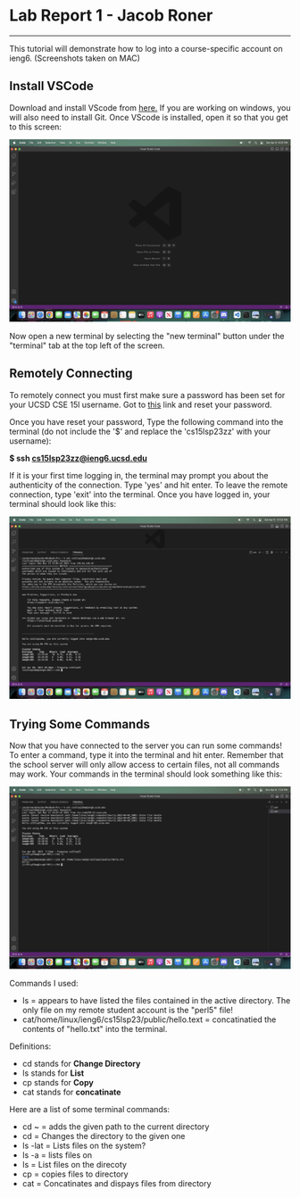 # Lab Report 1 - Jacob Roner
---

This tutorial will demonstrate how to log into a course-specific account on ieng6. (Screenshots taken on MAC)


## Install VSCode
Download and install VScode from [here.](https://code.visualstudio.com/download) If you are working on windows, you will also need to install Git. 
Once VScode is installed, open it so that you get to this screen:
 
![Image](installingVSCode.png)
 
Now open a new terminal by selecting the "new terminal" button under the "terminal" tab at the top left of the screen.
 
## Remotely Connecting
 
To remotely connect you must first make sure a password has been set for your UCSD CSE 15l username.
Got to [this](https://sdacs.ucsd.edu/~icc/index.php) link and reset your password.
 
Once you have reset your password, Type the following command into the terminal (do not include the '$' and replace the 'cs15lsp23zz' with your username):

**$ ssh cs15lsp23zz@ieng6.ucsd.edu**
 
If it is your first time logging in, the terminal may prompt you about the authenticity of the connection. Type 'yes' and hit enter. To leave the remote connection, type 'exit' into the terminal.
Once you have logged in, your terminal should look like this:
 
![Image](loggingIn.png)
 
## Trying Some Commands
Now that you have connected to the server you can run some commands!
To enter a command, type it into the terminal and hit enter. Remember that the school server will only allow access to certain files, not all commands may work.
Your commands in the terminal should look something like this:
 
![Image](usingCommands.png)

Commands I used:
- ls = appears to have listed the files contained in the active directory. The only file on my remote student account is the "perl5" file!
- cat/home/linux/ieng6/cs15lsp23/public/hello.text = concatinatied the contents of "hello.txt" into the terminal. 

Definitions:
- cd stands for **Change Directory**
- ls stands for **List**
- cp stands for **Copy**
- cat stands for **concatinate** 

Here are a list of some terminal commands:

- cd ~ = adds the given path to the current directory
- cd   = Changes the directory to the given one
- ls -lat = Lists files on the system?
- ls -a  = lists files on 
- ls <directory> = List files on the direcoty
- cp = copies files to directory
- cat = Concatinates and dispays files from directory
 
 
 
 
